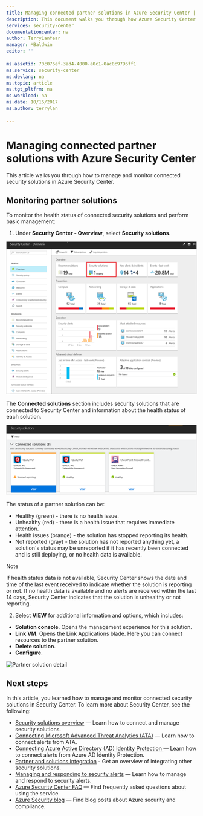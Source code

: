 ```yaml
---
title: Managing connected partner solutions in Azure Security Center | Microsoft Docs
description: This document walks you through how Azure Security Center lets you monitor at a glance the health status of your partner solutions integrated with your Azure subscription.
services: security-center
documentationcenter: na
author: TerryLanfear
manager: MBaldwin
editor: ''

ms.assetid: 70c076ef-3ad4-4000-a0c1-0ac0c9796ff1
ms.service: security-center
ms.devlang: na
ms.topic: article
ms.tgt_pltfrm: na
ms.workload: na
ms.date: 10/16/2017
ms.author: terrylan

---
```

# Managing connected partner solutions with Azure Security Center
This article walks you through how to manage and monitor connected security solutions in Azure Security Center.

## Monitoring partner solutions
To monitor the health status of connected security solutions and perform basic management:

1. Under **Security Center - Overview**, select **Security solutions**.

  ![Select security solutions][1]

  The **Connected solutions** section includes security solutions that are connected to Security Center and information about the health status of each solution.

  ![Partner solutions][2]

   The status of a partner solution can be:

   * Healthy (green) - there is no health issue.
   * Unhealthy (red) - there is a health issue that requires immediate attention.
   * Health issues (orange) - the solution has stopped reporting its health.
   * Not reported (gray) - the solution has not reported anything yet, a solution's status may be unreported if it has recently been connected and is still deploying, or no health data is available.

   > [!NOTE]
   > If health status data is not available, Security Center shows the date and time of the last event received to indicate whether the solution is reporting or not. If no health data is available and no alerts are received within the last 14 days, Security Center indicates that the solution is unhealthy or not reporting.
   >
   >

2. Select **VIEW** for additional information and options, which includes:

  - **Solution console**. Opens the management experience for this solution.
  - **Link VM**. Opens the Link Applications blade. Here you can connect resources to the partner solution.
  - **Delete solution**.
  - **Configure**.

   ![Partner solution detail][3]

## Next steps
In this article, you learned how to manage and monitor connected security solutions in Security Center. To learn more about Security Center, see the following:

* [Security solutions overview](security-center-partner-integration.md) — Learn how to connect and manage security solutions.
* [Connecting Microsoft Advanced Threat Analytics (ATA)](security-center-ata-integration.md) — Learn how to connect alerts from ATA.
* [Connecting Azure Active Directory (AD) Identity Protection ](security-center-aadip-integration.md) — Learn how to connect alerts from Azure AD Identity Protection.
* [Partner and solutions integration](security-center-partner-integration.md) - Get an overview of integrating other security solutions.
* [Managing and responding to security alerts](security-center-managing-and-responding-alerts.md) — Learn how to manage and respond to security alerts.
* [Azure Security Center FAQ](security-center-faq.md) — Find frequently asked questions about using the service.
* [Azure Security blog](http://blogs.msdn.com/b/azuresecurity/) — Find blog posts about Azure security and compliance.

<!--Image references-->
[1]: ./media/security-center-partner-solutions/partner-solutions-tile.png
[2]: ./media/security-center-partner-solutions/partner-solutions.png
[3]: ./media/security-center-partner-solutions/partner-solutions-detail.png
